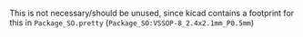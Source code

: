 This is not necessary/should be unused, since kicad contains a footprint for this in `Package_SO.pretty` (`Package_SO:VSSOP-8_2.4x2.1mm_P0.5mm`)
